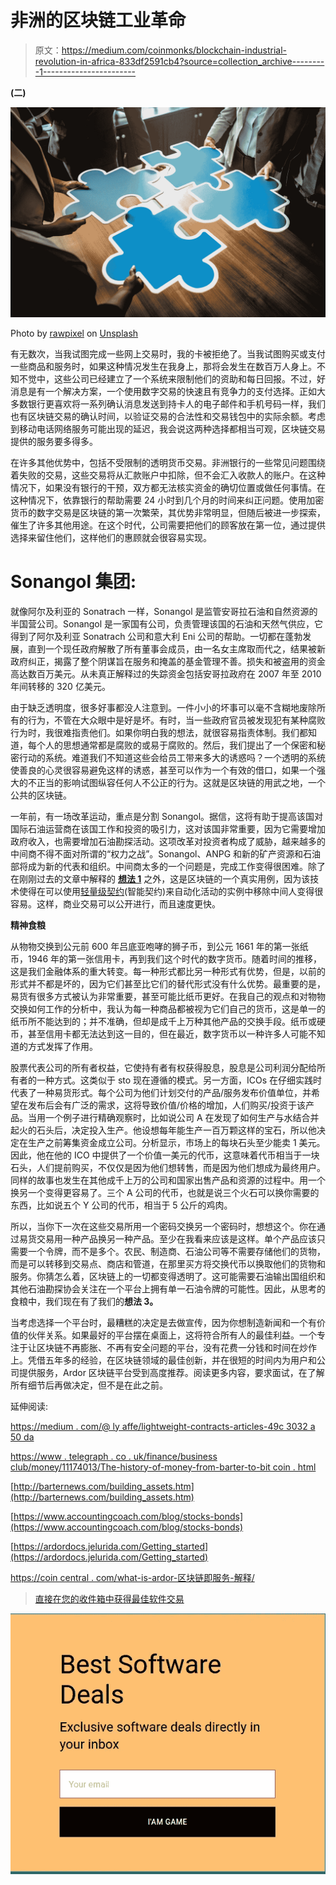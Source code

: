 # 非洲的区块链工业革命

> 原文：<https://medium.com/coinmonks/blockchain-industrial-revolution-in-africa-833df2591cb4?source=collection_archive---------1----------------------->

**(二)**

![](img/4a9a11ed1861612cafa2eb592c7a0a94.png)

Photo by [rawpixel](https://unsplash.com/photos/UFCVxUC-PqM?utm_source=unsplash&utm_medium=referral&utm_content=creditCopyText) on [Unsplash](https://unsplash.com/search/photos/business?utm_source=unsplash&utm_medium=referral&utm_content=creditCopyText)

有无数次，当我试图完成一些网上交易时，我的卡被拒绝了。当我试图购买或支付一些商品和服务时，如果这种情况发生在我身上，那将会发生在数百万人身上。不知不觉中，这些公司已经建立了一个系统来限制他们的资助和每日回报。不过，好消息是有一个解决方案，一个使用数字交易的快速且有竞争力的支付选择。正如大多数银行更喜欢将一系列确认消息发送到持卡人的电子邮件和手机号码一样，我们也有区块链交易的确认时间，以验证交易的合法性和交易钱包中的实际余额。考虑到移动电话网络服务可能出现的延迟，我会说这两种选择都相当可观，区块链交易提供的服务要多得多。

在许多其他优势中，包括不受限制的透明货币交易。非洲银行的一些常见问题围绕着失败的交易，这些交易将从汇款账户中扣除，但不会汇入收款人的账户。在这种情况下，如果没有银行的干预，双方都无法核实资金的确切位置或做任何事情。在这种情况下，依靠银行的帮助需要 24 小时到几个月的时间来纠正问题。使用加密货币的数字交易是区块链的第一次繁荣，其优势非常明显，但随后被进一步探索，催生了许多其他用途。在这个时代，公司需要把他们的顾客放在第一位，通过提供选择来留住他们，这样他们的惠顾就会很容易实现。

# **Sonangol 集团:**

就像阿尔及利亚的 Sonatrach 一样，Sonangol 是监管安哥拉石油和自然资源的半国营公司。Sonangol 是一家国有公司，负责管理该国的石油和天然气供应，它得到了阿尔及利亚 Sonatrach 公司和意大利 Eni 公司的帮助。一切都在蓬勃发展，直到一个现任政府解散了所有董事会成员，由一名女主席取而代之，结果被新政府纠正，揭露了整个阴谋旨在服务和掩盖的基金管理不善。损失和被盗用的资金高达数百万美元。从未真正解释过的失踪资金包括安哥拉政府在 2007 年至 2010 年间转移的 320 亿美元。

由于缺乏透明度，很多好事都没人注意到。一件小小的坏事可以毫不含糊地废除所有的行为，不管在大众眼中是好是坏。有时，当一些政府官员被发现犯有某种腐败行为时，我很难指责他们。如果你明白我的想法，就很容易指责体制。我们都知道，每个人的思想通常都是腐败的或易于腐败的。然后，我们提出了一个保密和秘密行动的系统。难道我们不知道这些会给员工带来多大的诱惑吗？一个透明的系统使善良的心灵很容易避免这样的诱惑，甚至可以作为一个有效的借口，如果一个强大的不正当的影响试图纵容任何人不公正的行为。这就是区块链的用武之地，一个公共的区块链。

一年前，有一场改革运动，重点是分割 Sonangol。据信，这将有助于提高该国对国际石油运营商在该国工作和投资的吸引力，这对该国非常重要，因为它需要增加政府收入，也需要增加石油勘探活动。这项改革对投资者构成了威胁，越来越多的中间商不得不面对所谓的“权力之战”。Sonangol、ANPG 和新的矿产资源和石油部将成为新的代表和组织。中间商太多的一个问题是，完成工作变得很困难。除了在刚刚过去的文章中解释的 [**想法 1**](/@dayowhiteking/blockchain-industrial-revolution-in-africa-d7a3e6e634f4) 之外，这是区块链的一个真实用例，因为该技术使得在可以使用[轻量级契约](/@lyaffe/lightweight-contracts-articles-49c3032a50da)(智能契约)来自动化活动的实例中移除中间人变得很容易。这样，商业交易可以公开进行，而且速度更快。

**精神食粮**

从物物交换到公元前 600 年吕底亚咆哮的狮子币，到公元 1661 年的第一张纸币，1946 年的第一张信用卡，再到我们这个时代的数字货币。随着时间的推移，这是我们金融体系的重大转变。每一种形式都比另一种形式有优势，但是，以前的形式并不都是坏的，因为它们甚至比它们的替代形式没有什么优势。最重要的是，易货有很多方式被认为非常重要，甚至可能比纸币更好。在我自己的观点和对物物交换如何工作的分析中，我认为每一种商品都被视为它们自己的货币，这是单一的纸币所不能达到的；并不准确，但却是成千上万种其他产品的交换手段。纸币或硬币，甚至信用卡都无法达到这一目的，但在最近，数字货币以一种许多人可能不知道的方式发挥了作用。

股票代表公司的所有者权益，它使持有者有权获得股息，股息是公司利润分配给所有者的一种方式。这类似于 sto 现在遵循的模式。另一方面，ICOs 在仔细实践时代表了一种易货形式。每个公司为他们计划交付的产品/服务发布价值单位，并希望在发布后会有广泛的需求，这将导致价值/价格的增加，人们购买/投资于该产品。当用一个例子进行精确观察时，比如说公司 A 在发现了如何生产与水结合并起火的石头后，决定投入生产。他设想每年能生产一百万颗这样的宝石，所以他决定在生产之前筹集资金成立公司。分析显示，市场上的每块石头至少能卖 1 美元。因此，他在他的 ICO 中提供了一个价值一美元的代币，这意味着代币相当于一块石头，人们提前购买，不仅仅是因为他们想转售，而是因为他们想成为最终用户。同样的故事也发生在其他成千上万的公司和国家出售产品和资源的过程中。用一个换另一个变得更容易了。三个 A 公司的代币，也就是说三个火石可以换你需要的东西，比如说五个 Y 公司的代币，相当于 5 公斤的鸡肉。

所以，当你下一次在这些交易所用一个密码交换另一个密码时，想想这个。你在通过易货交易用一种产品换另一种产品。至少在我看来应该是这样。单个产品应该只需要一个令牌，而不是多个。农民、制造商、石油公司等不需要存储他们的货物，而是可以转移到交易点、商店和管道，在那里买方将交换代币以换取他们的货物和服务。你猜怎么着，区块链上的一切都变得透明了。这可能需要石油输出国组织和其他石油勘探协会关注在一个平台上拥有单一石油令牌的可能性。因此，从思考的食粮中，我们现在有了我们的**想法 3。**

当考虑选择一个平台时，最糟糕的决定是去做宣传，因为你想制造新闻和一个有价值的伙伴关系。如果最好的平台摆在桌面上，这将符合所有人的最佳利益。一个专注于让区块链不再膨胀、不再有安全问题的平台，没有花费一分钱和时间在炒作上。凭借五年多的经验，在区块链领域的最佳创新，并在很短的时间内为用户和公司提供服务，Ardor 区块链平台受到高度推荐。阅读更多内容，要求面试，在了解所有细节后再做决定，但不是在此之前。

延伸阅读:

[https://medium . com/@ ly affe/lightweight-contracts-articles-49c 3032 a 50 da](/@lyaffe/lightweight-contracts-articles-49c3032a50da)

[https://www . telegraph . co . uk/finance/business club/money/11174013/The-history-of-money-from-barter-to-bit coin . html](https://www.telegraph.co.uk/finance/businessclub/money/11174013/The-history-of-money-from-barter-to-bitcoin.html)

[http://barternews.com/building_assets.htm](http://barternews.com/building_assets.htm)

[https://www.accountingcoach.com/blog/stocks-bonds](https://www.accountingcoach.com/blog/stocks-bonds)

[https://ardordocs.jelurida.com/Getting_started](https://ardordocs.jelurida.com/Getting_started)

[https://coin central . com/what-is-ardor-区块链即服务-解释/](https://coincentral.com/what-is-ardor-blockchain-as-a-service-explained/)

> [直接在您的收件箱中获得最佳软件交易](https://coincodecap.com/?utm_source=coinmonks)

[![](img/7c0b3dfdcbfea594cc0ae7d4f9bf6fcb.png)](https://coincodecap.com/?utm_source=coinmonks)